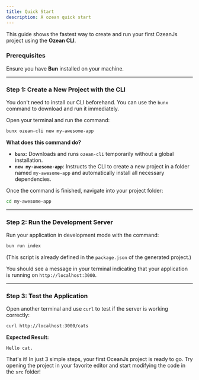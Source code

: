 ```yaml
---
title: Quick Start
description: A ozean quick start
---
```


This guide shows the fastest way to create and run your first OzeanJs project using the **Ozean CLI**.

### Prerequisites

Ensure you have **Bun** installed on your machine.

---

### Step 1: Create a New Project with the CLI

You don't need to install our CLI beforehand. You can use the `bunx` command to download and run it immediately.

Open your terminal and run the command:

```bash
bunx ozean-cli new my-awesome-app
```

**What does this command do?**

- **`bunx`**: Downloads and runs `ozean-cli` temporarily without a global installation.
- **`new my-awesome-app`**: Instructs the CLI to create a new project in a folder named `my-awesome-app` and automatically install all necessary dependencies.

Once the command is finished, navigate into your project folder:

```bash
cd my-awesome-app
```

---

### Step 2: Run the Development Server

Run your application in development mode with the command:

```bash
bun run index
```

(This script is already defined in the `package.json` of the generated project.)

You should see a message in your terminal indicating that your application is running on `http://localhost:3000`.

---

### Step 3: Test the Application

Open another terminal and use `curl` to test if the server is working correctly:

```bash
curl http://localhost:3000/cats
```

**Expected Result:**

```
Hello cat.
```

That's it! In just 3 simple steps, your first OceanJs project is ready to go. Try opening the project in your favorite editor and start modifying the code in the `src` folder!
